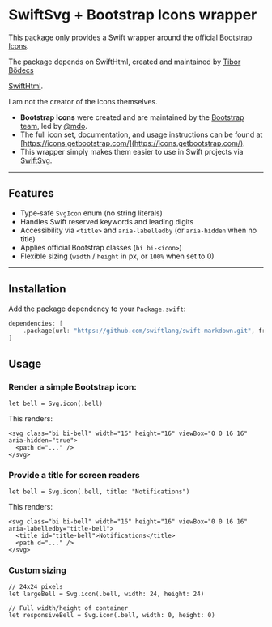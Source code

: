 # SwiftSvg + Bootstrap Icons wrapper


This package only provides a Swift wrapper around the official [Bootstrap Icons](https://icons.getbootstrap.com/).  

The package depends on SwiftHtml, created and maintained by [Tibor Bödecs](https://github.com/tib)

[SwiftHtml](https://github.com/BinaryBirds/swift-html.git).

I am not the creator of the icons themselves.

- **Bootstrap Icons** were created and are maintained by the [Bootstrap team](https://github.com/twbs/icons), led by [@mdo](https://github.com/mdo).  
- The full icon set, documentation, and usage instructions can be found at [https://icons.getbootstrap.com/](https://icons.getbootstrap.com/).  
- This wrapper simply makes them easier to use in Swift projects via [SwiftSvg](https://github.com/BinaryBirds/swift-html.git).

---

## Features

- Type‑safe `SvgIcon` enum (no string literals)
- Handles Swift reserved keywords and leading digits
- Accessibility via `<title>` and `aria-labelledby` (or `aria-hidden` when no title)
- Applies official Bootstrap classes (`bi bi-<icon>`)
- Flexible sizing (`width` / `height` in px, or `100%` when set to 0)

---

## Installation

Add the package dependency to your `Package.swift`:

```swift
dependencies: [
    .package(url: "https://github.com/swiftlang/swift-markdown.git", from: "0.7.2")
]
```

## Usage

### Render a simple Bootstrap icon:

```
let bell = Svg.icon(.bell)
```

This renders:

```
<svg class="bi bi-bell" width="16" height="16" viewBox="0 0 16 16" aria-hidden="true">
  <path d="..." />
</svg>
```

### Provide a title for screen readers

```
let bell = Svg.icon(.bell, title: "Notifications")
```

This renders:

```
<svg class="bi bi-bell" width="16" height="16" viewBox="0 0 16 16" aria-labelledby="title-bell">
  <title id="title-bell">Notifications</title>
  <path d="..." />
</svg>
```

### Custom sizing

```
// 24x24 pixels
let largeBell = Svg.icon(.bell, width: 24, height: 24)

// Full width/height of container
let responsiveBell = Svg.icon(.bell, width: 0, height: 0)
```
